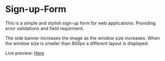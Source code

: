 # Sign-up-Form

This is a simple and stylish sign-up form for web applications. Providing error validations and field requirment.

The side banner increases the image as the window size increases. When the window size is smaller than 800px a different layout is displayed.

Live preview: [Here](https://dragonflyvalkyrie.github.io/sign-up-form/)
